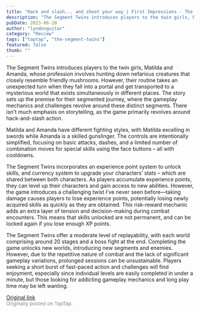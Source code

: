```yaml
---
title: "Hack and slash... and shoot your way | First Impressions - The Segment Twins"
description: "The Segment Twins introduces players to the twin girls, Matilda and Amanda, whose profession involves hunting down nefarious creatures that closely resemble friendly mushrooms. However, their routine takes an unexpected turn when they fall into a portal and get transported to a mysterious world that exists simultaneously in different places. The story sets up the premise for their segmented journey, where the gameplay mechanics and challenges revolve around these distinct segments. There isn't much emphasis on storytelling, as the game primarily revolves around hack-and-slash action."
pubDate: 2023-06-20
author: "lyndonguitar"
category: "Review"
tags: ["taptap", "the-segment-twins"]
featured: false
thumb: ""
---
```


The Segment Twins introduces players to the twin girls, Matilda and Amanda, whose profession involves hunting down nefarious creatures that closely resemble friendly mushrooms. However, their routine takes an unexpected turn when they fall into a portal and get transported to a mysterious world that exists simultaneously in different places. The story sets up the premise for their segmented journey, where the gameplay mechanics and challenges revolve around these distinct segments. There isn't much emphasis on storytelling, as the game primarily revolves around hack-and-slash action.

Matilda and Amanda have different fighting styles, with Matilda excelling in swords while Amanda is a skilled gunslinger. The controls are intentionally simplified, focusing on basic attacks, dashes, and a limited number of combination moves for special skills using the face buttons – all with cooldowns.

The Segment Twins incorporates an experience point system to unlock skills, and currency system to upgrade your characters’ stats – which are shared between both characters. As players accumulate experience points, they can level up their characters and gain access to new abilities. However, the game introduces a challenging twist I’ve never seen before—taking damage causes players to lose experience points, potentially losing newly acquired skills as quickly as they are obtained. This risk-reward mechanic adds an extra layer of tension and decision-making during combat encounters. This means that skills unlocked are not permanent, and can be locked again if you lose enough XP points.

The Segment Twins offer a moderate level of replayability, with each world comprising around 20 stages and a boss fight at the end. Completing the game unlocks new worlds, introducing new segments and enemies. However, due to the repetitive nature of combat and the lack of significant gameplay variations, prolonged sessions can be unsustainable. Players seeking a short burst of fast-paced action and challenges will find enjoyment, especially since individual levels are easily completed in under a minute, but those looking for addicting gameplay mechanics and long play time may be left wanting.

[Original link](https://www.taptap.io/post/5856420)<br><span style="font-size: 0.95em; color: #888;">Originally posted on TapTap.</span>
